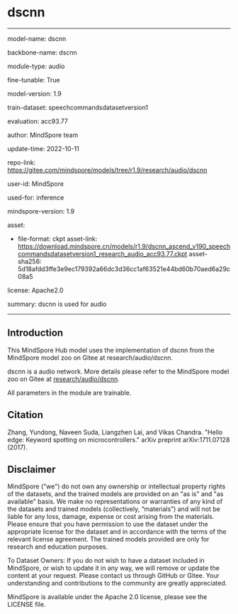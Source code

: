 # dscnn

---

model-name: dscnn

backbone-name: dscnn

module-type: audio

fine-tunable: True

model-version: 1.9

train-dataset: speechcommandsdatasetversion1

evaluation: acc93.77

author: MindSpore team

update-time: 2022-10-11

repo-link: <https://gitee.com/mindspore/models/tree/r1.9/research/audio/dscnn>

user-id: MindSpore

used-for: inference

mindspore-version: 1.9

asset:

-
    file-format: ckpt
    asset-link: <https://download.mindspore.cn/models/r1.9/dscnn_ascend_v190_speechcommandsdatasetversion1_research_audio_acc93.77.ckpt>
    asset-sha256: 5d18afdd3ffe3e9ec179392a66dc3d36cc1af63521e44bd60b70aed6a29c08a5

license: Apache2.0

summary: dscnn is used for audio

---

## Introduction

This MindSpore Hub model uses the implementation of dscnn from the MindSpore model zoo on Gitee at research/audio/dscnn.

dscnn is a audio network. More details please refer to the MindSpore model zoo on Gitee at [research/audio/dscnn](https://gitee.com/mindspore/models/blob/r1.9/research/audio/dscnn/README.md).

All parameters in the module are trainable.

## Citation

Zhang, Yundong, Naveen Suda, Liangzhen Lai, and Vikas Chandra. "Hello edge: Keyword spotting on microcontrollers." arXiv preprint arXiv:1711.07128 (2017).

## Disclaimer

MindSpore ("we") do not own any ownership or intellectual property rights of the datasets, and the trained models are provided on an "as is" and "as available" basis. We make no representations or warranties of any kind of the datasets and trained models (collectively, “materials”) and will not be liable for any loss, damage, expense or cost arising from the materials. Please ensure that you have permission to use the dataset under the appropriate license for the dataset and in accordance with the terms of the relevant license agreement. The trained models provided are only for research and education purposes.

To Dataset Owners: If you do not wish to have a dataset included in MindSpore, or wish to update it in any way, we will remove or update the content at your request. Please contact us through GitHub or Gitee. Your understanding and contributions to the community are greatly appreciated.

MindSpore is available under the Apache 2.0 license, please see the LICENSE file.
